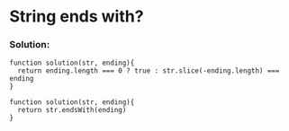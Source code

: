 # String ends with?

### Solution:

```
function solution(str, ending){
  return ending.length === 0 ? true : str.slice(-ending.length) === ending 
}
```

```
function solution(str, ending){
  return str.endsWith(ending)
}
```